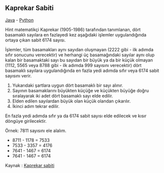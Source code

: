 ## Kaprekar Sabiti
[Java](https://github.com/marsliz/java/blob/master/Kaprekar_Sabiti.java) - [Python](https://github.com/marsliz/python/blob/master/kaprekar_sabiti.py)

Hint matematikçi Kaprekar (1905-1986) tarafından tanımlanan, dört basamaklı sayılara en fazlayedi kez aşağıdaki işlemler uygulandığında ortaya çıkan sabit 6174 sayısı.

İşlemler, tüm basamakları aynı sayıdan oluşmayan (2222 gibi - ilk adımda sıfır sonucunu verecektir) ve herhangi üç basamağındaki sayılar aynı olup kalan bir basamaktaki sayı bu sayıdan bir büyük ya da bir küçük olmayan (1112, 5565 veya 8788 gibi - ilk adımda 999 sayısını verecektir) dört basamaklı sayılara uygulandığında en fazla yedi adımda sıfır veya 6174 sabit sayısını verir.

1. Yukarıdaki şartlara uygun dört basamaklı bir sayı alınır.
2. Sayının basamaklarını büyükten küçüğe ve küçükten büyüğe doğru sıralayarak iki adet dört basamaklı sayı elde edilir.
3. Elden edilen sayılardan büyük olan küçük olandan çıkarılır.
4. İkinci adım tekrar edilir.

En fazla yedi adımda sıfır ya da 6174 sabit sayısı elde edilecek ve kısır döngüye girilecektir.

Örnek: 7811 sayısını ele alalım.
- 8711 - 1178 = 7533
- 7533 - 3357 = 4176
- 7641 - 1467 = 6174
- 7641 - 1467 = 6174

Kaynak : [Kaprekar sabiti](https://tr.wikipedia.org/wiki/Kaprekar_sabiti)
